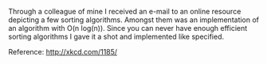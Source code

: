 Through a colleague of mine I received an e-mail to an online resource depicting a few sorting algorithms. Amongst them was an implementation of an algorithm with O(n log(n)). Since you can never have enough efficient sorting algorithms I gave it a shot and implemented like specified.

Reference: http://xkcd.com/1185/

